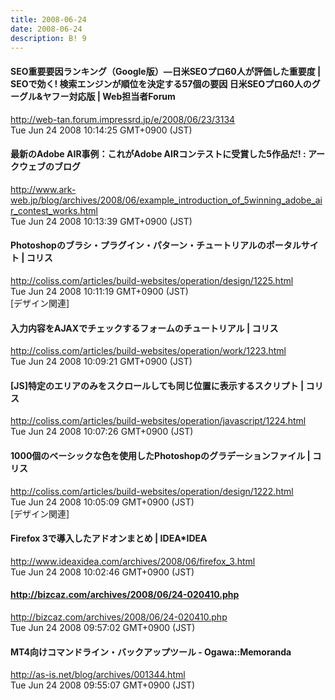 ```yaml
---
title: 2008-06-24
date: 2008-06-24
description: B! 9
---
```


#### SEO重要要因ランキング（Google版）―日米SEOプロ60人が評価した重要度 | SEOで効く! 検索エンジンが順位を決定する57個の要因 日米SEOプロ60人のグーグル&ヤフー対応版 | Web担当者Forum
http://web-tan.forum.impressrd.jp/e/2008/06/23/3134<br>
Tue Jun 24 2008 10:14:25 GMT+0900 (JST)<br>


#### 最新のAdobe AIR事例：これがAdobe AIRコンテストに受賞した5作品だ! : アークウェブのブログ
http://www.ark-web.jp/blog/archives/2008/06/example_introduction_of_5winning_adobe_air_contest_works.html<br>
Tue Jun 24 2008 10:13:39 GMT+0900 (JST)<br>


####   Photoshopのブラシ・プラグイン・パターン・チュートリアルのポータルサイト | コリス
http://coliss.com/articles/build-websites/operation/design/1225.html<br>
Tue Jun 24 2008 10:11:19 GMT+0900 (JST)<br>
[デザイン関連]


####   入力内容をAJAXでチェックするフォームのチュートリアル | コリス
http://coliss.com/articles/build-websites/operation/work/1223.html<br>
Tue Jun 24 2008 10:09:21 GMT+0900 (JST)<br>


####   [JS]特定のエリアのみをスクロールしても同じ位置に表示するスクリプト | コリス
http://coliss.com/articles/build-websites/operation/javascript/1224.html<br>
Tue Jun 24 2008 10:07:26 GMT+0900 (JST)<br>


####   1000個のベーシックな色を使用したPhotoshopのグラデーションファイル | コリス
http://coliss.com/articles/build-websites/operation/design/1222.html<br>
Tue Jun 24 2008 10:05:09 GMT+0900 (JST)<br>
[デザイン関連]


#### Firefox 3で導入したアドオンまとめ | IDEA*IDEA
http://www.ideaxidea.com/archives/2008/06/firefox_3.html<br>
Tue Jun 24 2008 10:02:46 GMT+0900 (JST)<br>


#### http://bizcaz.com/archives/2008/06/24-020410.php
http://bizcaz.com/archives/2008/06/24-020410.php<br>
Tue Jun 24 2008 09:57:02 GMT+0900 (JST)<br>


#### MT4向けコマンドライン・バックアップツール - Ogawa::Memoranda
http://as-is.net/blog/archives/001344.html<br>
Tue Jun 24 2008 09:55:07 GMT+0900 (JST)<br>



